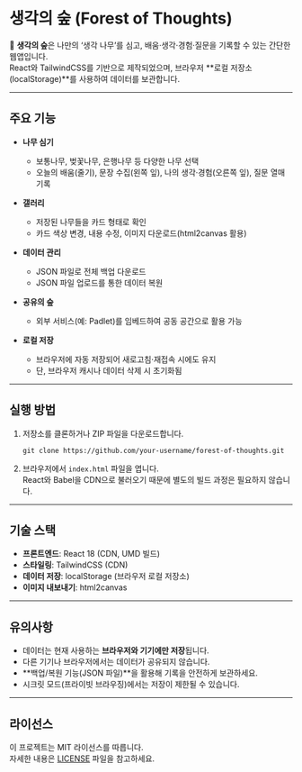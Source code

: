 # 생각의 숲 (Forest of Thoughts)

🌳 **생각의 숲**은 나만의 ‘생각 나무’를 심고, 배움·생각·경험·질문을 기록할 수 있는 간단한 웹앱입니다.  
React와 TailwindCSS를 기반으로 제작되었으며, 브라우저 **로컬 저장소(localStorage)**를 사용하여 데이터를 보관합니다.

---

## 주요 기능

- **나무 심기**
  - 보통나무, 벚꽃나무, 은행나무 등 다양한 나무 선택
  - 오늘의 배움(줄기), 문장 수집(왼쪽 잎), 나의 생각·경험(오른쪽 잎), 질문 열매 기록

- **갤러리**
  - 저장된 나무들을 카드 형태로 확인
  - 카드 색상 변경, 내용 수정, 이미지 다운로드(html2canvas 활용)

- **데이터 관리**
  - JSON 파일로 전체 백업 다운로드
  - JSON 파일 업로드를 통한 데이터 복원

- **공유의 숲**
  - 외부 서비스(예: Padlet)를 임베드하여 공동 공간으로 활용 가능

- **로컬 저장**
  - 브라우저에 자동 저장되어 새로고침·재접속 시에도 유지
  - 단, 브라우저 캐시나 데이터 삭제 시 초기화됨

---

## 실행 방법

1. 저장소를 클론하거나 ZIP 파일을 다운로드합니다.
   ```
   git clone https://github.com/your-username/forest-of-thoughts.git
   ```

2. 브라우저에서 `index.html` 파일을 엽니다.  
   React와 Babel을 CDN으로 불러오기 때문에 별도의 빌드 과정은 필요하지 않습니다.

---

## 기술 스택

- **프론트엔드**: React 18 (CDN, UMD 빌드)  
- **스타일링**: TailwindCSS (CDN)  
- **데이터 저장**: localStorage (브라우저 로컬 저장소)  
- **이미지 내보내기**: html2canvas  

---

## 유의사항

- 데이터는 현재 사용하는 **브라우저와 기기에만 저장**됩니다.  
- 다른 기기나 브라우저에서는 데이터가 공유되지 않습니다.  
- **백업/복원 기능(JSON 파일)**을 활용해 기록을 안전하게 보관하세요.  
- 시크릿 모드(프라이빗 브라우징)에서는 저장이 제한될 수 있습니다.  

---

## 라이선스

이 프로젝트는 MIT 라이선스를 따릅니다.  
자세한 내용은 [LICENSE](LICENSE) 파일을 참고하세요.  
